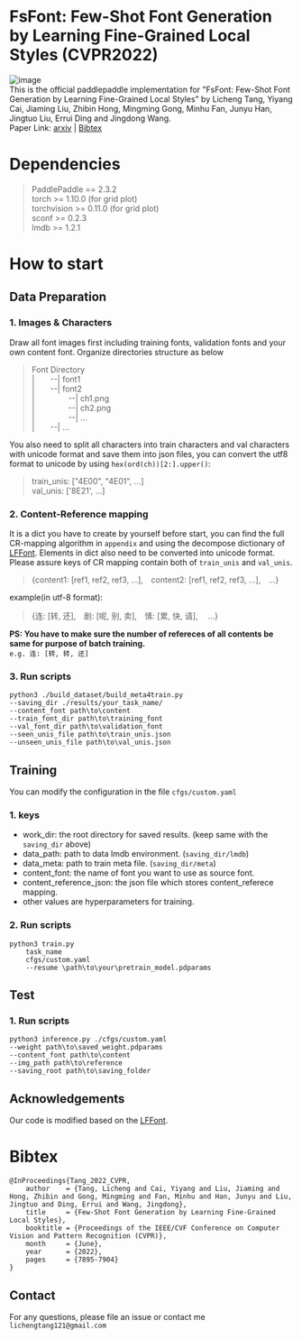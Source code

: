 # FsFont: Few-Shot Font Generation by Learning Fine-Grained Local Styles (CVPR2022)
![image](./IMG/abstract.png)  
This is the official paddlepaddle implementation for "FsFont: Few-Shot Font Generation by Learning Fine-Grained Local Styles" by Licheng Tang, Yiyang Cai, Jiaming Liu, Zhibin Hong, Mingming Gong, Minhu Fan, Junyu Han, Jingtuo Liu, Errui Ding and Jingdong Wang.  
Paper Link: [arxiv](https://arxiv.org/abs/2205.09965) | [Bibtex](#1)



# Dependencies
>PaddlePaddle == 2.3.2  
>torch >= 1.10.0 (for grid plot)  
>torchvision >= 0.11.0  (for grid plot)  
>sconf >= 0.2.3  
>lmdb >= 1.2.1  


# How to start
## Data Preparation
### 1. Images & Characters  
Draw all font images first including training fonts, validation fonts and your own content font. Organize directories structure as below  
> Font Directory  
> |&#8195;&#8195;--| font1  
> |&#8195;&#8195;--| font2  
> |&#8195;&#8195;&#8195;&#8195; --| ch1.png  
> |&#8195;&#8195;&#8195;&#8195; --| ch2.png  
> |&#8195;&#8195;&#8195;&#8195; --| ...     
> |&#8195;&#8195;--| ...  

You also need to split all characters into train characters and val characters with unicode format and save them into json files, you can convert the utf8 format to unicode by using `hex(ord(ch))[2:].upper()`:  
> train_unis: \["4E00", "4E01", ...]  
> val_unis: \['8E21', ...]

### 2. Content-Reference mapping  
It is a dict you have to create by yourself before start, you can find the full CR-mapping algorithm in `appendix` and using the decompose dictionary of [LFFont](https://github.com/clovaai/lffont/blob/master/meta/chn_decompose.json). Elements in dict also need to be converted into unicode format. Please assure keys of CR mapping contain both of `train_unis` and `val_unis`.     
> {content1: \[ref1, ref2, ref3, ...],&#8195;content2: \[ref1, ref2, ref3, ...],&#8195;...}  

example(in utf-8 format):  
> {连: \[转, 还],&#8195;剧: \[呢, 别, 卖],&#8195;愫: \[累, 快, 请],&#8195; ...}  

**PS: You have to make sure the number of refereces of all contents be same for purpose of batch training.**   
`e.g. 连: [转, 转, 还] `

### 3. Run scripts  
``` 
python3 ./build_dataset/build_meta4train.py 
--saving_dir ./results/your_task_name/ 
--content_font path\to\content 
--train_font_dir path\to\training_font 
--val_font_dir path\to\validation_font 
--seen_unis_file path\to\train_unis.json 
--unseen_unis_file path\to\val_unis.json 
```  

## Training
You can modify the configuration in the file `cfgs/custom.yaml`  
### 1. keys
* work_dir: the root directory for saved results. (keep same with the `saving_dir` above) 
* data_path: path to data lmdb environment. (`saving_dir/lmdb`)
* data_meta: path to train meta file. (`saving_dir/meta`)
* content_font: the name of font you want to use as source font.
* content_reference_json: the json file which stores content_referece mapping.  
* other values are hyperparameters for training.  

### 2. Run scripts  
```
python3 train.py 
    task_name
    cfgs/custom.yaml
    --resume \path\to\your\pretrain_model.pdparams  
```
    
    
## Test  

### 1. Run scripts  
```
python3 inference.py ./cfgs/custom.yaml 
--weight path\to\saved_weight.pdparams
--content_font path\to\content 
--img_path path\to\reference 
--saving_root path\to\saving_folder
```

## Acknowledgements  
Our code is modified based on the [LFFont](https://github.com/clovaai/lffont). 

<h1 id="1">Bibtex</h1>  

```
@InProceedings{Tang_2022_CVPR, 
    author    = {Tang, Licheng and Cai, Yiyang and Liu, Jiaming and Hong, Zhibin and Gong, Mingming and Fan, Minhu and Han, Junyu and Liu, Jingtuo and Ding, Errui and Wang, Jingdong}, 
    title     = {Few-Shot Font Generation by Learning Fine-Grained Local Styles}, 
    booktitle = {Proceedings of the IEEE/CVF Conference on Computer Vision and Pattern Recognition (CVPR)}, 
    month     = {June}, 
    year      = {2022}, 
    pages     = {7895-7904} 
} 
```

## Contact  
For any questions, please file an issue or contact me `lichengtang121@gmail.com`
    
    
    










